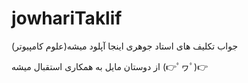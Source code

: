 # jowhariTaklif
جواب تکلیف های استاد جوهری اینجا آپلود میشه(علوم کامپیوتر)




از دوستان مایل به همکاری استقبال میشه (👉ﾟヮﾟ)👉
